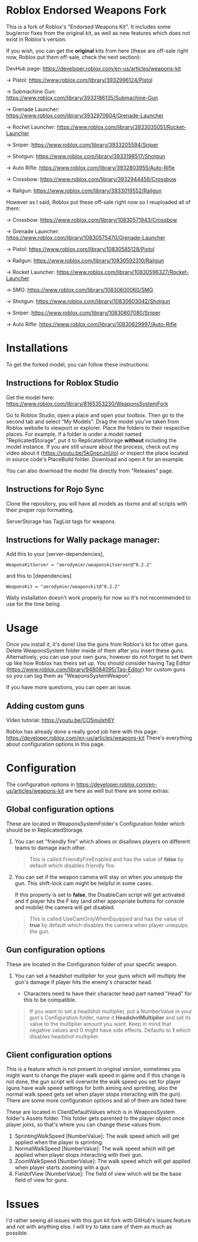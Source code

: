 # Roblox Endorsed Weapons Fork
This is a fork of Roblox's "Endorsed Weapons Kit".
It includes some bug/error fixes from the original kit, as well as new features which does not exist in Roblox's version.

If you wish, you can get the **original** kits from here (these are off-sale right now, Roblox put them off-sale, check the next section):

DevHub page: https://developer.roblox.com/en-us/articles/weapons-kit

-> Pistol: https://www.roblox.com/library/3932996124/Pistol

-> Submachine Gun: https://www.roblox.com/library/3933186135/Submachine-Gun

-> Grenade Launcher: https://www.roblox.com/library/3932970604/Grenade-Launcher

-> Rochet Launcher: https://www.roblox.com/library/3933035051/Rocket-Launcher

-> Sniper: https://www.roblox.com/library/3933205594/Sniper

-> Shotgun: https://www.roblox.com/library/3933198517/Shotgun

-> Auto Rifle: https://www.roblox.com/library/3932803955/Auto-Rifle

-> Crossbow: https://www.roblox.com/library/3932944456/Crossbow

-> Railgun: https://www.roblox.com/library/3933019552/Railgun

However as I said, Roblox put these off-sale right now so I reuploaded all of them:

-> Crossbow: https://www.roblox.com/library/10830571943/Crossbow

-> Grenade Launcher: https://www.roblox.com/library/10830575470/Grenade-Launcher

-> Pistol: https://www.roblox.com/library/10830585128/Pistol

-> Railgun: https://www.roblox.com/library/10830592310/Railgun

-> Rocket Launcher: https://www.roblox.com/library/10830596327/Rocket-Launcher

-> SMG: https://www.roblox.com/library/10830600060/SMG

-> Shotgun: https://www.roblox.com/library/10830603042/Shotgun

-> Sniper: https://www.roblox.com/library/10830607080/Sniper

-> Auto Rifle: https://www.roblox.com/library/10830629997/Auto-Rifle

# Installations
To get the forked model, you can follow these instructions:

## Instructions for Roblox Studio
Get the model here: https://www.roblox.com/library/8165353230/WeaponsSystemFork

Go to Roblox Studio, open a place and open your toolbox. Then go to the second tab and select "My Models". Drag the model you've taken from Roblox website to viewport or explorer. Place the folders to their respective places. For example, if a folder is under a model named "ReplicatedStorage", put it to ReplicatedStorage **without** including the model instance. If you are still unsure about the process, check out my video about it (https://youtu.be/5kGnpnJnUio) or inspect the place located in source code's PlaceBuild folder. Download and open it for an example.

You can also download the model file directly from "Releases" page.

## Instructions for Rojo Sync
Clone the repository, you will have all models as rbxmx and all scripts with their proper rojo formatting.

ServerStorage has TagList tags for weapons.

## Instructions for Wally package manager:
Add this to your [server-dependencies],
```
WeaponsKitServer = "aerodymier/weaponskitserver@^0.2.2"
```
and this to [dependencies]
```
WeaponsKit = "aerodymier/weaponskit@^0.2.2"
```

Wally installation doesn't work properly for now so it's not recommended to use for the time being.
# Usage
Once you install it, it's done! Use the guns from Roblox's kit for other guns. Delete WeaponsSystem folder inside of them after you insert these guns. Alternatively, you can use your own guns, however do not forget to set them up like how Roblox has theirs set up. You should consider having Tag Editor (https://www.roblox.com/library/948084095/Tag-Editor) for custom guns so you can tag them as "WeaponsSystemWeapon".

If you have more questions, you can open an issue.

## Adding custom guns
Video tutorial: https://youtu.be/CO5inulxh6Y

Roblox has already done a really good job here with this page: https://developer.roblox.com/en-us/articles/weapons-kit
There's everything about configuration options in this page.

# Configuration
The configuration options in https://developer.roblox.com/en-us/articles/weapons-kit are here as well but there are some extras:

## Global configuration options
These are located in WeaponsSystemFolder's Configuration folder which should be in ReplicatedStorage.

1) You can set "friendly fire" which allows or disallows players on different teams to damage each other.

    > This is called FriendlyFireEnabled and has the value of **false** by default which disables friendly fire.

2) You can set if the weapon camera will stay on when you unequip the gun. This shift-lock cam might be helpful in some cases.

    If this property is set to **false**, the DisableCam script will get activated and if player hits the F key (and other appropriate buttons for console and mobile) the camera will get disabled.

    > This is called UseCamOnlyWhenEquipped and has the value of **true** by default which disables the camera when player unequips the gun.

## Gun configuration options
These are located in the Configuration folder of your specific weapon.

1) You can set a headshot multiplier for your guns which will multiply the gun's damage if player hits the enemy's character head.

    - Characters need to have their character head part named "Head" for this to be compatible.

    > If you want to set a headshot multiplier, put a NumberValue in your gun's Configuration folder, name it **HeadshotMultiplier** and set its value to the multiplier amount you want. Keep in mind that negative values and 0 might have side effects. Defaults to **1** which disables headshot multiplier.

## Client configuration options
This is a feature which is not present in original version, sometimes you might want to change the player walk speed in game and if this change is not done, the gun script will overwrite the walk speed you set for player (guns have walk speed settings for both aiming and sprinting, also the normal walk speed gets set when player stops interacting with the gun). There are some more configuration options and all of them are listed here:

These are located in ClientDefaultValues which is in WeaponsSystem folder's Assets folder. This folder gets parented to the player object once player joins, so that's where you can change these values from.

1) SprintingWalkSpeed [NumberValue]: The walk speed which will get applied when the player is sprinting.
2) NormalWalkSpeed [NumberValue]: The walk speed which will get applied when player stops interacting with their gun.
3) ZoomWalkSpeed [NumberValue]: The walk speed which will get applied when player starts zooming with a gun.
4) FieldofView [NumberValue]: The field of view which will be the base field of view for guns.

# Issues
I'd rather seeing all issues with this gun kit fork with GitHub's issues feature and not with anything else. I will try to take care of them as much as possible.
